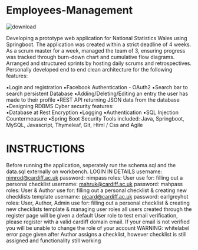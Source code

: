 # Employees-Management
![download](https://user-images.githubusercontent.com/68380691/112720989-d2d75a00-8f01-11eb-8945-0c06c0a85215.png)

Developing a prototype web application for National Statistics Wales using Springboot. The application was created within a strict deadline of 4 weeks. As a scrum master for a week, managed the team of 3, ensuring progress was tracked through burn-down chart and cumulative flow diagrams. Arranged and structured sprints by hosting daily scrums and retrospectives. Personally developed end to end clean architecture for the following features: 

▪️Login and registration 
▪️Facebook Authentication - OAuth2 
▪️Search bar to search persistent Database 
▪️Adding/Deleting/Editing an entry the user has made to their profile 
▪️REST API returning JSON data from the database 
▪️Designing RDBMS  Cyber security features:  
▪️Database at Rest Encryption 
▪️Logging 
▪️Authentication 
▪️SQL Injection Countermeasure 
▪️Spring Boot Security  Tools included: Java, Springboot, MySQL, Javascript, Thymeleaf, Git, Html / Css and Agile

# INSTRUCTIONS
Before running the application, seperately run the schema.sql and the data.sql externally on workbench.
LOGIN IN DETAILS
username: nimrod@cardiff.ac.uk
password: nimpass
roles: User
use for: filling out a personal checklist
username: mahruk@cardiff.ac.uk
password: mahpass
roles: User & Author
use for: filling out a personal checklist & creating new checklists template
username: picard@cardiff.ac.uk
password: earlgreyhot
roles: User, Author, Admin
use for: filling out a personal checklist & creating new checklists template & managing user roles
all users created through the register page will be given a default User role
to test email verification, please register with a valid cardiff domain email.  If your email is not verified you
will be unable to change the role of your account
WARNING: whitelabel error page given after Author assigns a checklist, however checklist is still assigned and
functionality still working
